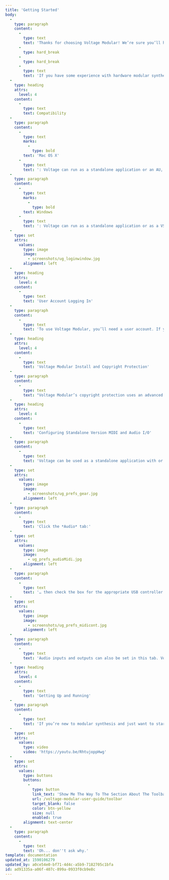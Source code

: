 ```yaml
---
title: 'Getting Started'
body:
  -
    type: paragraph
    content:
      -
        type: text
        text: 'Thanks for choosing Voltage Modular! We’re sure you’ll have a blast creating amazing sounds with what we feel is the finest virtual modular synthesis system available. '
      -
        type: hard_break
      -
        type: hard_break
      -
        type: text
        text: 'If you have some experience with hardware modular synthesizers, you’ll likely jump right in and get cookin’, but if you’re new or need information about specific functions, this is where you''ll find it. This guide won’t cover the functions of specific modules, but it will explain all of Voltage Modular''s basic underlying functionality: preset loading and saving, adding and moving modules, the Voltage Module store, and more - essentially everything except how individual modules work.'
  -
    type: heading
    attrs:
      level: 4
    content:
      -
        type: text
        text: Compatibility
  -
    type: paragraph
    content:
      -
        type: text
        marks:
          -
            type: bold
        text: 'Mac OS X'
      -
        type: text
        text: ': Voltage can run as a standalone application or an AU, VST2, VST3, or Pro Tools AAX virtual instrument. It can also run as an effects plug-in in the aforementioned formats.'
  -
    type: paragraph
    content:
      -
        type: text
        marks:
          -
            type: bold
        text: Windows
      -
        type: text
        text: ': Voltage can run as a standalone application or as a VST2, VST3, or Pro Tools AAX virtual instrument. It can also run as an effects plug-in in the aforementioned formats.'
  -
    type: set
    attrs:
      values:
        type: image
        image:
          - screenshots/ug_loginwindow.jpg
        alignment: left
  -
    type: heading
    attrs:
      level: 4
    content:
      -
        type: text
        text: 'User Account Logging In'
  -
    type: paragraph
    content:
      -
        type: text
        text: 'To use Voltage Modular, you’ll need a user account. If you haven’t yet created one, click the *Create Account* button which automatically opens the Cherry Audio website where you’ll be walked through the easy-peasy process. Once a user account is set up, simply enter your email and password in the appropriate fields to start using Voltage Modular.'
  -
    type: heading
    attrs:
      level: 4
    content:
      -
        type: text
        text: 'Voltage Modular Install and Copyright Protection'
  -
    type: paragraph
    content:
      -
        type: text
        text: "Voltage Modular’s copyright protection uses an advanced encryption scheme that customizes the primary app and modules for use on *your* computer only. You'll need an active internet connection during initial installation of the primary app, modules, and sound presets, but once installed, you're free to go off the grid, eat organic spelt in a field, and power your music computer with a generator hooked to your stationary recumbent bike. (Voltage Modular is licensed for use on up to four computers. Users can log into their accounts to control which computers are licensed.)\_"
  -
    type: heading
    attrs:
      level: 4
    content:
      -
        type: text
        text: 'Configuring Standalone Version MIDI and Audio I/O'
  -
    type: paragraph
    content:
      -
        type: text
        text: 'Voltage can be used as a standalone application with or without a hardware keyboard or pad control. With its Musical Typing Keyboard, multiple note and trigger sequencers, you can make a heck of a lot of music without even plugging in a keyboard. To use a hardware keyboard or pad controller, click the gear icon to open *Settings*:'
  -
    type: set
    attrs:
      values:
        type: image
        image:
          - screenshots/ug_prefs_gear.jpg
        alignment: left
  -
    type: paragraph
    content:
      -
        type: text
        text: 'Click the *Audio* tab:'
  -
    type: set
    attrs:
      values:
        type: image
        image:
          - ug_prefs_audioMidi.jpg
        alignment: left
  -
    type: paragraph
    content:
      -
        type: text
        text: '… then check the box for the appropriate USB controller in the *Active MIDI Inputs* area.'
  -
    type: set
    attrs:
      values:
        type: image
        image:
          - screenshots/ug_prefs_midicont.jpg
        alignment: left
  -
    type: paragraph
    content:
      -
        type: text
        text: 'Audio inputs and outputs can also be set in this tab. Voltage will typically default to built-in system audio outputs, but clicking the pop-up window will display all other available audio hardware. The audio input can also be set here, but it’s not necessary unless you intend to use Voltage’s audio in jacks to process external audio (more on this in the *I/O Panel* section).'
  -
    type: heading
    attrs:
      level: 4
    content:
      -
        type: text
        text: 'Getting Up and Running'
  -
    type: paragraph
    content:
      -
        type: text
        text: 'If you’re new to modular synthesis and just want to start making sounds, have a look at the following video. It gives a quick overview of loading presets, adding, moving, and patching modules, and more.'
  -
    type: set
    attrs:
      values:
        type: video
        video: 'https://youtu.be/RhtujoppHwg'
  -
    type: set
    attrs:
      values:
        type: buttons
        buttons:
          -
            type: button
            link_text: 'Show Me The Way To The Section About The Toolbar'
            url: /voltage-modular-user-guide/toolbar
            target_blank: false
            color: btn-yellow
            size: null
            enabled: true
        alignment: text-center
  -
    type: paragraph
    content:
      -
        type: text
        text: 'Oh... don''t ask why.'
template: documentation
updated_at: 1590106279
updated_by: a0ce54e0-bf71-4d4c-a5b9-7182705c1bfa
id: ad91335a-a06f-407c-899a-0933f0cb9e8c
---
```

